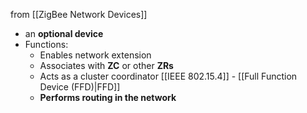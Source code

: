 from [[ZigBee Network Devices]]
- an **optional device**
- Functions:
	- Enables network extension
	- Associates with **ZC** or other **ZRs**
	- Acts as a cluster coordinator [[IEEE 802.15.4]] - [[Full Function Device (FFD)|FFD]]
	- **Performs routing in the network**
